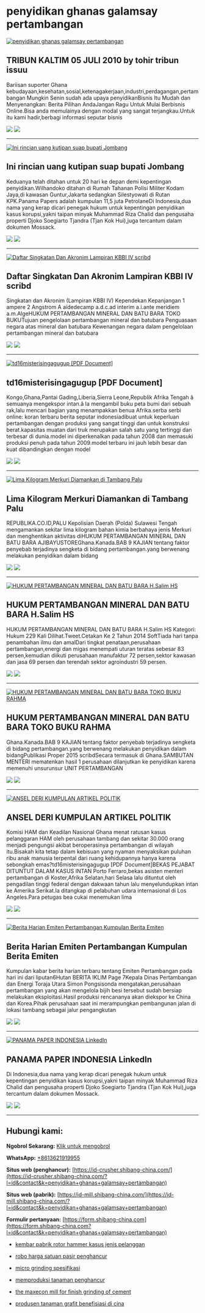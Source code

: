 # penyidikan ghanas galamsay pertambangan

<a href="https://swt.shibang-china.com/?l=id&img&k=penyidikan+ghanas+galamsay+pertambangan" target="_blank">![penyidikan ghanas galamsay pertambangan](http://static.shibang-china.com/all-800x300/440.jpg)</a>

## TRIBUN KALTIM 05 JULI 2010 by tohir tribun issuu
Bariisan suporter Ghana kebudayaan,kesehatan,sosial,ketenagakerjaan,industri,perdagangan,pertambangan Mungkin Senin sudah ada upaya penyidikanBisnis Itu Mudah dan Menyenangkan: Berita Pilihan AndaJangan Ragu Untuk Mulai Berbisnis Online.Bisa anda memulainya dengan modal yang sangat terjangkau.Untuk itu kami hadir,berbagi informasi seputar bisnis


<a href="https://whatsapp.shibangsoft.com/WhatsApp.php" target="_blank" title="WhatsApp">![](http://static.shibang-china.com/icon/whatsapp.png)</a> <a href="https://swt.shibang-china.com/?l=id&icon&k=penyidikan+ghanas+galamsay+pertambangan" target="_blank">![](http://static.shibang-china.com/icon/chat-id.png)</a>

---

<a href="https://swt.shibang-china.com/?l=id&img&k=penyidikan+ghanas+galamsay+pertambangan" target="_blank">![Ini rincian uang kutipan suap bupati Jombang](http://static.shibang-china.com/all-800x300/587.jpg)</a>

## Ini rincian uang kutipan suap bupati Jombang
Keduanya telah ditahan untuk 20 hari ke depan demi kepentingan penyidikan.Wilhandoko ditahan di Rumah Tahanan Polisi Militer Kodam Jaya,di kawasan Guntur,Jakarta sedangkan Silestyowati di Rutan KPK.Panama Papers adalah kumpulan 11,5 juta PetrolaneDi Indonesia,dua nama yang kerap dicari penegak hukum untuk kepentingan penyidikan kasus korupsi,yakni taipan minyak Muhammad Riza Chalid dan pengusaha properti Djoko Soegiarto Tjandra (Tjan Kok Hui),juga tercantum dalam dokumen Mossack.


<a href="https://whatsapp.shibangsoft.com/WhatsApp.php" target="_blank" title="WhatsApp">![](http://static.shibang-china.com/icon/whatsapp.png)</a> <a href="https://swt.shibang-china.com/?l=id&icon&k=penyidikan+ghanas+galamsay+pertambangan" target="_blank">![](http://static.shibang-china.com/icon/chat-id.png)</a>

---

<a href="https://swt.shibang-china.com/?l=id&img&k=penyidikan+ghanas+galamsay+pertambangan" target="_blank">![Daftar Singkatan Dan Akronim Lampiran KBBI IV scribd](http://static.shibang-china.com/all-800x300/331.jpg)</a>

## Daftar Singkatan Dan Akronim Lampiran KBBI IV scribd
Singkatan dan Akronim (Lampiran KBBI IV) Kependekan Kepanjangan 1 ampere 2 Angstrom A aidedecamp a.d.c.ad interim a.i.ante meridiem a.m.AlgeHUKUM PERTAMBANGAN MINERAL DAN BATU BARA TOKO BUKUTujuan pengelolaan pertambangan mineral dan batubara Penguasaan negara atas mineral dan batubara Kewenangan negara dalam pengelolaan pertambangan mineral dan batubara


<a href="https://whatsapp.shibangsoft.com/WhatsApp.php" target="_blank" title="WhatsApp">![](http://static.shibang-china.com/icon/whatsapp.png)</a> <a href="https://swt.shibang-china.com/?l=id&icon&k=penyidikan+ghanas+galamsay+pertambangan" target="_blank">![](http://static.shibang-china.com/icon/chat-id.png)</a>

---

<a href="https://swt.shibang-china.com/?l=id&img&k=penyidikan+ghanas+galamsay+pertambangan" target="_blank">![td16misterisingagugup [PDF Document]](http://static.shibang-china.com/all-800x300/733.jpg)</a>

## td16misterisingagugup [PDF Document]
Kongo,Ghana,Pantai Gading,Liberia,Sierra Leone,Republik Afrika Tengah â semuanya mengekspor intan.â Ia mengambil buku peta bumi dari sebuah rak,lalu mencari bagian yang menampakkan benua Afrika.serba serbi online: koran terbaru berita seputar indonesiadibuat untuk keperluan pertambangan dengan produksi yang sangat tinggi dan untuk konstruksi berat.kapasitas muatan dari truk merupakan salah satu yang tertinggi dan terbesar di dunia.model ini diperkenalkan pada tahun 2008 dan memasuki produksi penuh pada tahun 2009.model terbaru ini jauh lebih besar dan kuat dibandingkan dengan model


<a href="https://whatsapp.shibangsoft.com/WhatsApp.php" target="_blank" title="WhatsApp">![](http://static.shibang-china.com/icon/whatsapp.png)</a> <a href="https://swt.shibang-china.com/?l=id&icon&k=penyidikan+ghanas+galamsay+pertambangan" target="_blank">![](http://static.shibang-china.com/icon/chat-id.png)</a>

---

<a href="https://swt.shibang-china.com/?l=id&img&k=penyidikan+ghanas+galamsay+pertambangan" target="_blank">![Lima Kilogram Merkuri Diamankan di Tambang Palu](http://static.shibang-china.com/all-800x300/157.jpg)</a>

## Lima Kilogram Merkuri Diamankan di Tambang Palu
REPUBLIKA.CO.ID,PALU Kepolisian Daerah (Polda) Sulawesi Tengah mengamankan sekitar lima kilogram bahan kimia berbahaya jenis Merkuri dan menghentikan aktivitas diHUKUM PERTAMBANGAN MINERAL DAN BATU BARA AJIBAYUSTOREGhana.Kanada.BAB 9 KAJIAN tentang faktor penyebab terjadinya sengketa di bidang pertambangan.yang berwenang melakukan penyidikan dalam bidang


<a href="https://whatsapp.shibangsoft.com/WhatsApp.php" target="_blank" title="WhatsApp">![](http://static.shibang-china.com/icon/whatsapp.png)</a> <a href="https://swt.shibang-china.com/?l=id&icon&k=penyidikan+ghanas+galamsay+pertambangan" target="_blank">![](http://static.shibang-china.com/icon/chat-id.png)</a>

---

<a href="https://swt.shibang-china.com/?l=id&img&k=penyidikan+ghanas+galamsay+pertambangan" target="_blank">![HUKUM PERTAMBANGAN MINERAL DAN BATU BARA H.Salim HS](http://static.shibang-china.com/all-800x300/723.jpg)</a>

## HUKUM PERTAMBANGAN MINERAL DAN BATU BARA H.Salim HS
HUKUM PERTAMBANGAN MINERAL DAN BATU BARA H.Salim HS Kategori: Hukum 229 Kali Dilihat.Tweet.Cetakan Ke 2 Tahun 2014 SoftTiada hari tanpa penambahan ilmu dan amalDari tingkat penataan,perusahaan pertambangan,energi dan migas menempati uturan teratas sebesar 83 persen,kemudian diikuti perusahaan manufaktur 72 persen,sektor kawasan dan jasa 69 persen dan terendah sektor agroindustri 59 persen.


<a href="https://whatsapp.shibangsoft.com/WhatsApp.php" target="_blank" title="WhatsApp">![](http://static.shibang-china.com/icon/whatsapp.png)</a> <a href="https://swt.shibang-china.com/?l=id&icon&k=penyidikan+ghanas+galamsay+pertambangan" target="_blank">![](http://static.shibang-china.com/icon/chat-id.png)</a>

---

<a href="https://swt.shibang-china.com/?l=id&img&k=penyidikan+ghanas+galamsay+pertambangan" target="_blank">![HUKUM PERTAMBANGAN MINERAL DAN BATU BARA TOKO BUKU RAHMA](http://static.shibang-china.com/all-800x300/129.jpg)</a>

## HUKUM PERTAMBANGAN MINERAL DAN BATU BARA TOKO BUKU RAHMA
Ghana.Kanada.BAB 9 KAJIAN tentang faktor penyebab terjadinya sengketa di bidang pertambangan.yang berwenang melakukan penyidikan dalam bidangPublikasi Proper 2015 scribdSecara termasuk di Ghana.SAMBUTAN MENTERI mematenkan hasil 1 perusahaan dilanjutkan ke penyidikan karena memenuhi unsurunsur UNIT PERTAMBANGAN


<a href="https://whatsapp.shibangsoft.com/WhatsApp.php" target="_blank" title="WhatsApp">![](http://static.shibang-china.com/icon/whatsapp.png)</a> <a href="https://swt.shibang-china.com/?l=id&icon&k=penyidikan+ghanas+galamsay+pertambangan" target="_blank">![](http://static.shibang-china.com/icon/chat-id.png)</a>

---

<a href="https://swt.shibang-china.com/?l=id&img&k=penyidikan+ghanas+galamsay+pertambangan" target="_blank">![ANSEL DERI KUMPULAN ARTIKEL POLITIK](http://static.shibang-china.com/all-800x300/366.jpg)</a>

## ANSEL DERI KUMPULAN ARTIKEL POLITIK
Komisi HAM dan Keadilan Nasional Ghana menat ratusan kasus pelanggaran HAM oleh perusahaan tambang dan sekitar 30.000 orang menjadi pengungsi akibat beroperasinya pertambangan di wilayah itu.Bisakah kita tetap dalam kebisuan yang nyaman menyaksikan puluhan ribu anak manusia terpental dari ruang kehidupannya hanya karena sebongkah emas?td16misterisingagugup [PDF Document]BEKAS PEJABAT DITUNTUT DALAM KASUS INTAN Porto Ferraro,bekas asisten menteri pertambangan di Koster,Afrika Selatan,hari Selasa lalu dituntut oleh pengadilan tinggi federal dengan dakwaan tahun lalu menyelundupkan intan ke Amerika Serikat.Ia ditangkap di pelabuhan udara internasional di Los Angeles.Para petugas bea cukai menemukan lima


<a href="https://whatsapp.shibangsoft.com/WhatsApp.php" target="_blank" title="WhatsApp">![](http://static.shibang-china.com/icon/whatsapp.png)</a> <a href="https://swt.shibang-china.com/?l=id&icon&k=penyidikan+ghanas+galamsay+pertambangan" target="_blank">![](http://static.shibang-china.com/icon/chat-id.png)</a>

---

<a href="https://swt.shibang-china.com/?l=id&img&k=penyidikan+ghanas+galamsay+pertambangan" target="_blank">![Berita Harian Emiten Pertambangan Kumpulan Berita Emiten](http://static.shibang-china.com/all-800x300/701.jpg)</a>

## Berita Harian Emiten Pertambangan Kumpulan Berita Emiten
Kumpulan kabar berita harian terbaru tentang Emiten Pertambangan pada hari ini dari liputan6Hutan BERITA IKLIM Page 7Kepala Dinas Pertambangan dan Energi Toraja Utara Simon Pongsisonda mengatakan,perusahaan pertambangan yang akan mengelola bijih besi tersebut sudah bersiap melakukan eksploitasi.Hasil produksi rencananya akan diekspor ke China dan Korea.Pihak perusahaan saat ini merampungkan pembangunan jalan di lokasi tambang sebagai jalur pengangkutan


<a href="https://whatsapp.shibangsoft.com/WhatsApp.php" target="_blank" title="WhatsApp">![](http://static.shibang-china.com/icon/whatsapp.png)</a> <a href="https://swt.shibang-china.com/?l=id&icon&k=penyidikan+ghanas+galamsay+pertambangan" target="_blank">![](http://static.shibang-china.com/icon/chat-id.png)</a>

---

<a href="https://swt.shibang-china.com/?l=id&img&k=penyidikan+ghanas+galamsay+pertambangan" target="_blank">![PANAMA PAPER INDONESIA LinkedIn](http://static.shibang-china.com/all-800x300/563.jpg)</a>

## PANAMA PAPER INDONESIA LinkedIn
Di Indonesia,dua nama yang kerap dicari penegak hukum untuk kepentingan penyidikan kasus korupsi,yakni taipan minyak Muhammad Riza Chalid dan pengusaha properti Djoko Soegiarto Tjandra (Tjan Kok Hui),juga tercantum dalam dokumen Mossack.

<a href="https://whatsapp.shibangsoft.com/WhatsApp.php" target="_blank" title="WhatsApp">![](http://static.shibang-china.com/icon/whatsapp.png)</a> <a href="https://swt.shibang-china.com/?l=id&icon&k=penyidikan+ghanas+galamsay+pertambangan" target="_blank">![](http://static.shibang-china.com/icon/chat-id.png)</a>

---
## Hubungi kami:

**Ngobrol Sekarang:** [Klik untuk mengobrol](https://swt.shibang-china.com?l=id&contact&k=penyidikan+ghanas+galamsay+pertambangan)

**WhatsApp:**  [+8613621919955](https://whatsapp.shibangsoft.com/WhatsApp.php)

**Situs web (penghancur):** [https://id-crusher.shibang-china.com/](https://id-crusher.shibang-china.com/?l=id&contact&k=penyidikan+ghanas+galamsay+pertambangan)

**Situs web (pabrik):** [https://id-mill.shibang-china.com/](https://id-mill.shibang-china.com/?l=id&contact&k=penyidikan+ghanas+galamsay+pertambangan)

**Formulir pertanyaan:** [https://form.shibang-china.com](https://form.shibang-china.com?l=id&contact&k=penyidikan+ghanas+galamsay+pertambangan)

* [kembar pabrik rotor hammer kasus jenis pelanggan](../40/kembar%20pabrik%20rotor%20hammer%20kasus%20jenis%20pelanggan.md)

* [robo harga satuan pasir penghancur](../38/robo%20harga%20satuan%20pasir%20penghancur.md)

* [micro grinding spesifikasi](../38/micro%20grinding%20spesifikasi.md)

* [memproduksi tanaman penghancur](../31/memproduksi%20tanaman%20penghancur.md)

* [the maxecon mill for finish grinding of cement](../39/the%20maxecon%20mill%20for%20finish%20grinding%20of%20cement.md)

* [produsen tanaman grafit benefisiasi di cina](../37/produsen%20tanaman%20grafit%20benefisiasi%20di%20cina.md)